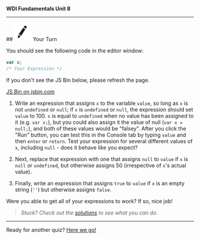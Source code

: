 **WDI Fundamentals Unit 8**

---

##![Your Turn](../assets/exercise.png) Your Turn

You should see the following code in the editor window:

```javascript
var x;
/* Your Expression */
```

If you don't see the JS Bin below, please refresh the page.

<a class="jsbin-embed" href="http://jsbin.com/qacobi/embed?js,console&600">JS Bin on jsbin.com</a><script src="http://static.jsbin.com/js/embed.min.js?3.35.12"></script>

1. Write an expression that assigns `x` to the variable `value`, so long as `x` is not `undefined` or `null`;
if `x` is `undefined` or `null`, the expression should set `value` to 100.
`x` is equal to `undefined` when no value has been assigned to it (e.g. `var x;`), but you could also assign it the value of null (`var x = null;`), and both of these values would be "falsey".
After you click the "Run" button, you can test this in the Console tab by typing `value` and then `enter` or `return`. Test your expression for several different values of `x`, including `null` - does it behave like you expect?

2. Next, replace that expression with one that assigns `null` to `value` if `x` is `null` or `undefined`, but otherwise assigns 50 (irrespective of `x`'s actual value).

3. Finally, write an expression that assigns `true` to `value` if `x` is an empty string (`''`) but otherwise assigns `false`.

Were you able to get all of your expressions to work? If so, nice job!

> *Stuck? Check out the [solutions](../exercise-solutions.md) to see what you can do.*

---

Ready for another quiz? [Here we go!](11_quiz.md)

